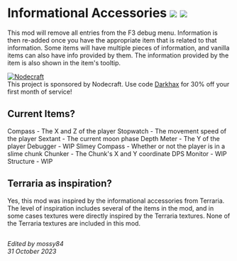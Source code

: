 # Informational Accessories [![](http://cf.way2muchnoise.eu/278063.svg)](https://minecraft.curseforge.com/projects/informational-accessories) [![](http://cf.way2muchnoise.eu/versions/278063.svg)](https://minecraft.curseforge.com/projects/informational-accessories)
This mod will remove all entries from the F3 debug menu. Information is then re-added once you have the appropriate item that is related to that information. Some items will have multiple pieces of information, and vanilla items can also have info provided by them. The information provided by the item is also shown in the item's tooltip. 

[![Nodecraft](https://nodecraft.com/assets/images/logo-dark.png)](https://nodecraft.com/r/darkhax)    
This project is sponsored by Nodecraft. Use code [Darkhax](https://nodecraft.com/r/darkhax) for 30% off your first month of service!

## Current Items?

Compass - The X and Z of the player
Stopwatch - The movement speed of the player
Sextant - The current moon phase
Depth Meter - The Y of the player
Debugger - WIP
Slimey Compass - Whether or not the player is in a slime chunk
Chunker - The Chunk's X and Y coordinate
DPS Monitor - WIP
Structure - WIP
 

## Terraria as inspiration?

Yes, this mod was inspired by the informational accessories from Terraria. The level of inspiration includes several of the items in the mod, and in some cases textures were directly inspired by the Terraria textures. None of the Terraria textures are included in this mod. 

## 

*Edited by mossy84*  
*31 October 2023*

